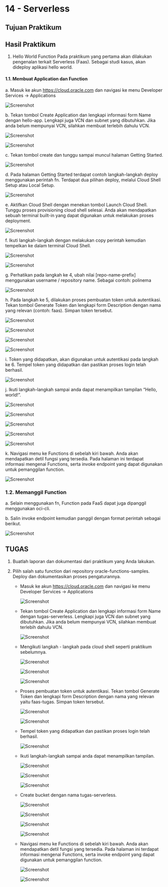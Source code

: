 # 14 - Serverless

## Tujuan Praktikum

## Hasil Praktikum

1.	Hello World Function
Pada praktikum yang pertama akan dilakukan pengenalan terkait Serverless (Faas). Sebagai studi kasus, akan dideploy aplikasi hello world.

#### 1.1.	Membuat Application dan Function

a.	Masuk ke akun https://cloud.oracle.com dan navigasi ke menu Developer Services -> Applications

![Screenshot](img/1.PNG)

b.	Tekan tombol Create Application dan lengkapi informasi form Name dengan hello-app. Lengkapi juga VCN dan subnet yang dibutuhkan. Jika anda belum mempunyai VCN, silahkan membuat terlebih dahulu VCN.

![Screenshot](img/2.PNG)

![Screenshot](img/2.1.PNG)

c.	Tekan tombol create dan tunggu sampai muncul halaman Getting Started.

![Screenshot](img/3.png)

d.	Pada halaman Getting Started terdapat contoh langkah-langkah deploy menggunakan perintah fn. Terdapat dua pilihan deploy, melalui Cloud Shell Setup atau Local Setup.

![Screenshot](img/4.png)

e.	Aktifkan Cloud Shell dengan menekan tombol Launch Cloud Shell. Tunggu proses provisioning cloud shell selesai. Anda akan mendapatkan sebuah terminal built-in yang dapat digunakan untuk melakukan proses deployment.

![Screenshot](img/5.png)

f.	Ikuti langkah-langkah dengan melakukan copy perintah kemudian tempelkan ke dalam terminal Cloud Shell.

![Screenshot](img/l2.png)

![Screenshot](img/l3.png)

g.	Perhatikan pada langkah ke 4, ubah nilai [repo-name-prefix] menggunakan username / repository name. Sebagai contoh: polinema

![Screenshot](img/l4.png)

h.	Pada langkah ke 5, dilakukan proses pembuatan token untuk autentikasi. Tekan tombol Generate Token dan lengkapi form Description dengan nama yang relevan (contoh: faas). Simpan token tersebut.

![Screenshot](img/l5.png)

![Screenshot](img/l5.1.png)

![Screenshot](img/l5.1.1.png)

![Screenshot](img/l5.2.png)

i.	Token yang didapatkan, akan digunakan untuk autentikasi pada langkah ke 6. Tempel token yang didapatkan dan pastikan proses login telah berhasil.

![Screenshot](img/l6.png)

j.	Ikuti langkah-langkah sampai anda dapat menampilkan tampilan “Hello, world!”.

![Screenshot](img/l7.png)

![Screenshot](img/l8.png)

![Screenshot](img/l9.png)

![Screenshot](img/l10.png)

![Screenshot](img/l11.png)

k.	Navigasi menu ke Functions di sebelah kiri bawah. Anda akan mendapatkan detil fungsi yang tersedia. Pada halaman ini terdapat informasi mengenai Functions, serta invoke endpoint yang dapat digunakan untuk pemanggilan function.


![Screenshot](img/l12.png)

### 1.2.	Memanggil Function

a.	Selain menggunakan fn, Function pada FaaS dapat juga dipanggil menggunakan oci-cli.

b.	Salin invoke endpoint kemudian panggil dengan format perintah sebagai berikut.

![Screenshot](img/l13.png)

## TUGAS

1.	Buatlah laporan dan dokumentasi dari praktikum yang Anda lakukan.

2.	Pilih salah satu function dari repository oracle-functions-samples. Deploy dan dokumentasikan proses pengaturannya.

    - Masuk ke akun https://cloud.oracle.com dan navigasi ke menu Developer Services -> Applications

        ![Screenshot](img/t1.png)

    - Tekan tombol Create Application dan lengkapi informasi form Name dengan tugas-serverless. Lengkapi juga VCN dan subnet yang dibutuhkan. Jika anda belum mempunyai VCN, silahkan membuat terlebih dahulu VCN.

        ![Screenshot](img/t2.png)

    - Mengikuti langkah - langkah pada cloud shell seperti praktikum sebelumnya.

        ![Screenshot](img/t3.png)

        ![Screenshot](img/t4.png)

        ![Screenshot](img/t5.png)

        

    - Proses pembuatan token untuk autentikasi. Tekan tombol Generate Token dan lengkapi form Description dengan nama yang relevan yaitu faas-tugas. Simpan token tersebut.

        ![Screenshot](img/t6.png)

        ![Screenshot](img/t7.png)

    - Tempel token yang didapatkan dan pastikan proses login telah berhasil.

        ![Screenshot](img/t8.png)

    - Ikuti langkah-langkah sampai anda dapat menampilkan tampilan.

        ![Screenshot](img/t9.png)

        ![Screenshot](img/t10.png)

        ![Screenshot](img/t11.png)

    - Create bucket dengan nama tugas-serverless.

        ![Screenshot](img/t12.png)

        ![Screenshot](img/t13.png)

        ![Screenshot](img/t14.png)

        ![Screenshot](img/t15.png)

    - Navigasi menu ke Functions di sebelah kiri bawah. Anda akan mendapatkan detil fungsi yang tersedia. Pada halaman ini terdapat informasi mengenai Functions, serta invoke endpoint yang dapat digunakan untuk pemanggilan function.

        ![Screenshot](img/t16.png)

        ![Screenshot](img/t17.png)




    






